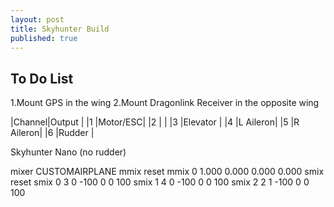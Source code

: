```yaml
---
layout: post
title: Skyhunter Build
published: true
---
```

## To Do List

1.Mount GPS in the wing
2.Mount Dragonlink Receiver in the opposite wing

|Channel|Output   |
|1      |Motor/ESC|
|2      |         |
|3      |Elevator |
|4      |L Aileron|
|5      |R Aileron|
|6      |Rudder   |

Skyhunter Nano (no rudder)

mixer CUSTOMAIRPLANE
mmix reset
mmix 0 1.000 0.000 0.000 0.000
smix reset
smix 0 3 0 -100 0 0 100 
smix 1 4 0 -100 0 0 100 
smix 2 2 1 -100 0 0 100 
